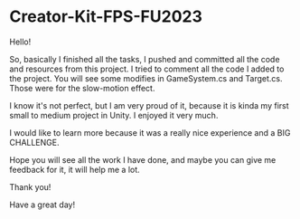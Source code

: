 # Creator-Kit-FPS-FU2023
Hello!

So, basically I finished all the tasks, I pushed and committed all the code and resources from this project. I tried to comment all the code I added to the project. You will see some modifies in GameSystem.cs and Target.cs. Those were for the slow-motion effect.

I know it's not perfect, but I am very proud of it, because it is kinda my first small to medium project in Unity. I enjoyed it very much.

I would like to learn more because it was a really nice experience and a BIG CHALLENGE. 

Hope you will see all the work I have done, and maybe you can give me feedback for it, it will help me a lot.

Thank you! 

Have a great day!

